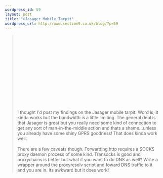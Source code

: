 ```yaml
--- 
wordpress_id: 59
layout: post
title: ">Jasager Mobile Tarpit"
wordpress_url: http://www.section9.co.uk/blog/?p=59
---
```

><object width="400" height="225"><param name="allowfullscreen" value="true" /><param name="allowscriptaccess" value="always" /><param name="movie" value="http://vimeo.com/moogaloop.swf?clip_id=11630656&amp;server=vimeo.com&amp;show_title=1&amp;show_byline=1&amp;show_portrait=0&amp;color=00ADEF&amp;fullscreen=1" /><embed src="http://vimeo.com/moogaloop.swf?clip_id=11630656&amp;server=vimeo.com&amp;show_title=1&amp;show_byline=1&amp;show_portrait=0&amp;color=00ADEF&amp;fullscreen=1" type="application/x-shockwave-flash" allowfullscreen="true" allowscriptaccess="always" width="400" height="225"></embed></object><br /><br />I thought I'd post my findings on the Jasager mobile tarpit. Word is, it kinda works but the bandwidth is a little limiting. The general deal is that Jasager is great but you really need some kind of connection to get any sort of man-in-the-middle action and thats a shame...unless you already have some shiny GPRS goodness! That does kinda work well. <br /><br />There are a few caveats though. Forwarding http requires a SOCKS proxy daemon process of some kind. Transocks is good and proxychains is better but what if you want to do DNS as well? Write a wrapper around the proxyresolv script and foward DNS traffic to it and you are in. Its awkward but it does work!
